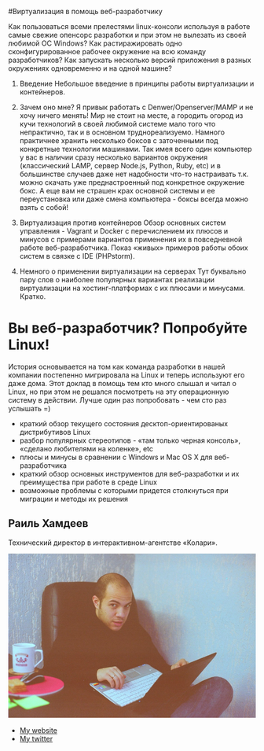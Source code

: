 #Виртуализация в помощь веб-разработчику

Как пользоваться всеми прелестями linux-консоли используя в работе самые свежие опенсорс разработки и при этом не вылезать из своей любимой ОС Windows? Как растиражировать одно сконфигурированное рабочее окружение на всю команду разработчиков? Как запускать несколько версий приложения в разных окружениях одновременно и на одной машине?

1. Введение
Небольшое введение в принципы работы виртуализации и контейнеров.

2. Зачем оно мне? Я привык работать с Denwer/Openserver/MAMP и не хочу ничего менять!
Мир не стоит на месте, а городить огород из кучи технологий в своей любимой системе мало того что непрактично, так и в основном труднореализуемо. Намного практичнее хранить несколько боксов с заточенными под конкретные технологии машинами. Так имея всего один компьютер у вас в наличии сразу несколько вариантов окружения (классический LAMP, сервер Node.js, Python, Ruby, etc) и в большинстве случаев даже нет надобности что-то настраивать т.к. можно скачать уже преднастроенный под конкретное окружение бокс. А еще вам не страшен крах основной системы и ее переустановка или даже смена компьютера - боксы всегда можно взять с собой!

2. Виртуализация против контейнеров
Обзор основных систем управления - Vagrant и Docker с перечислением их плюсов и минусов с примерами вариантов применения их в повседневной работе веб-разработчика. Показ «живых» примеров работы обоих систем в связке с IDE (PHPstorm).

3. Немного о применении виртуализации на серверах
Тут буквально пару слов о наиболее популярных вариантах реализации виртуализации на хостинг-платформах с их плюсами и минусами. Кратко.


# Вы веб-разработчик? Попробуйте Linux!

История основывается на том как команда разработки в нашей компании постепенно мигрировала на Linux и теперь используют его даже дома.
Этот доклад в помощь тем кто много слышал и читал о Linux, но при этом не решался посмотреть на эту операционную систему в действии. 
Лучше один раз попробовать - чем сто раз услышать =)

- краткий обзор текущего состояния десктоп-ориентированых дистрибутивов Linux
- разбор популярных стереотипов - «там только черная консоль», «сделано любителями на коленке», etc
- плюсы и минусы в сравнении с Windows и Mac OS X для веб-разработчика
- краткий обзор основных инструментов для веб-разработки и их преимущества при работе в среде Linux
- возможные проблемы с которыми придется столкнуться при миграции и методы их решения


## Раиль Хамдеев

Технический директор в интерактивном-агентстве «Колари». 

![Profile picture](./profile_picture.jpg)

- [My website](http://hamdeew.ru)
- [My twitter](https://twitter.com/rhamdeew)
